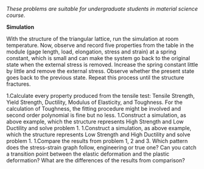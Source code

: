 

*These problems are suitable for undergraduate students in material science course.*

**Simulation**

With the structure of the triangular lattice, run the simulation at room temperature. Now, observe and record five properties from the table in the module (gage length, load, elongation, stress and strain) at a spring constant, which is small and can make the system go back to the original state when the external stress is removed. Increase the spring constant little by little and remove the external stress. Observe whether the present state goes back to the previous state. Repeat this process until the structure fractures.

1.Calculate every property produced from the tensile test: Tensile Strength, Yield Strength, Ductility, Modulus of Elasticity, and Toughness. For the calculation of Toughness, the fitting procedure might be involved and second order polynomial is fine but no less.
1.Construct a simulation, as above example, which the structure represents High Strength and Low Ductility and solve problem 1.
1.Construct a simulation, as above example, which the structure represents Low Strength and High Ductility and solve problem 1.
1.Compare the results from problem 1, 2 and 3. Which pattern does the stress-strain graph follow, engineering or true one? Can you catch a transition point between the elastic deformation and the plastic deformation? What are the differences of the results from comparison?